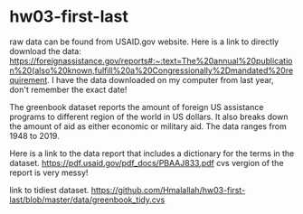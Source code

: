 # hw03-first-last
raw data can be found from USAID.gov website.
Here is a link to directly download the data:
https://foreignassistance.gov/reports#:~:text=The%20annual%20publication%20(also%20known,fulfill%20a%20Congressionally%2Dmandated%20requirement.
I have the data downloaded on my computer from last year, don't remember the exact date! 

The greenbook dataset reports the amount of foreign US assistance programs to different region of the world in US dollars. It also breaks down 
the amount of aid as either economic or military aid. The data ranges from 1948 to 2019. 

Here is a link to the data report that includes a dictionary for the terms in the dataset. 
https://pdf.usaid.gov/pdf_docs/PBAAJ833.pdf
cvs vergion of the report is very messy! 

link to tidiest dataset.
https://github.com/Hmalallah/hw03-first-last/blob/master/data/greenbook_tidy.cvs
